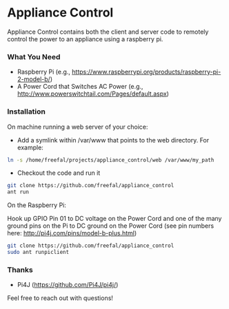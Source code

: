 # Appliance Control

Appliance Control contains both the client and server code to remotely control the power to an appliance using a raspberry pi.

### What You Need
* Raspberry Pi (e.g., https://www.raspberrypi.org/products/raspberry-pi-2-model-b/)
* A Power Cord that Switches AC Power (e.g., http://www.powerswitchtail.com/Pages/default.aspx)

### Installation

On machine running a web server of your choice:
* Add a symlink within /var/www that points to the web directory. For example:
```sh
ln -s /home/freefal/projects/appliance_control/web /var/www/my_path
```

* Checkout the code and run it
```sh
git clone https://github.com/freefal/appliance_control
ant run
```

On the Raspberry Pi:

Hook up GPIO Pin 01 to DC voltage on the Power Cord and one of the many ground pins on the Pi to DC ground on the Power Cord (see pin numbers here: http://pi4j.com/pins/model-b-plus.html)
```sh
git clone https://github.com/freefal/appliance_control
sudo ant runpiclient
```

### Thanks

* Pi4J (https://github.com/Pi4J/pi4j/)

Feel free to reach out with questions!
